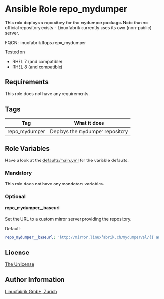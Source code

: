 # Ansible Role repo_mydumper

This role deploys a repository for the mydumper package. Note that no official repository exists - Linuxfabrik currently uses its own (non-public) server.

FQCN: linuxfabrik.lfops.repo_mydumper

Tested on

* RHEL 7 (and compatible)
* RHEL 8 (and compatible)


## Requirements

This role does not have any requirements.


## Tags

| Tag           | What it does                    |
| ---           | ------------                    |
| repo_mydumper | Deploys the mydumper repository |


## Role Variables

Have a look at the [defaults/main.yml](https://github.com/Linuxfabrik/lfops/blob/main/roles/repo_mydumper/defaults/main.yml) for the variable defaults.


### Mandatory

This role does not have any mandatory variables.


### Optional

#### repo_mydumper__baseurl

Set the URL to a custom mirror server providing the repository.

Default:
```yaml
repo_mydumper__baseurl: 'http://mirror.linuxfabrik.ch/mydumper/el/{{ ansible_facts["distribution_major_version"] }}'
```


## License

[The Unlicense](https://unlicense.org/)


## Author Information

[Linuxfabrik GmbH, Zurich](https://www.linuxfabrik.ch)
